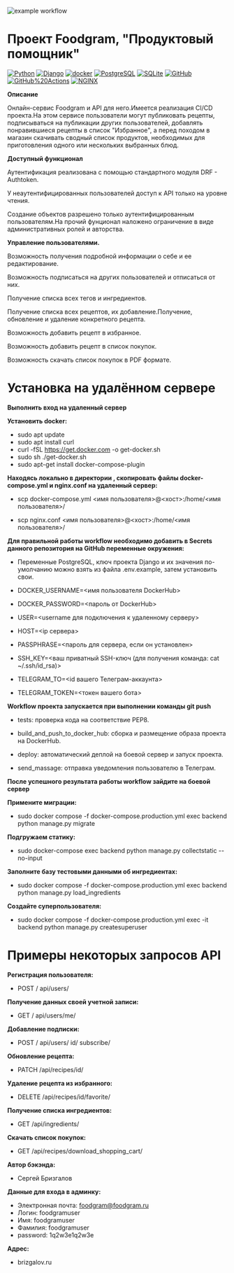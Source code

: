 ![example workflow](https://github.com/s-v-brizgalov/foodgram-project-react/actions/workflows/main.yml/badge.svg)

# Проект Foodgram, "Продуктовый помощник"

<p><a href="https://www.python.org/" rel="nofollow"><img src="https://camo.githubusercontent.com/938bc97e6c0351babffcd724243f78c6654833e451efc6ce3f5d66a635727a9c/68747470733a2f2f696d672e736869656c64732e696f2f62616467652f2d507974686f6e2d3436343634363f3f7374796c653d666c61742d737175617265266c6f676f3d507974686f6e" alt="Python" data-canonical-src="https://img.shields.io/badge/-Python-464646??style=flat-square&amp;logo=Python" style="max-width:100%;"></a>
<a href="https://www.djangoproject.com/" rel="nofollow"><img src="https://camo.githubusercontent.com/99e48bebd1b4c03828d16f8625f34439aa7d298ea573dd4e209ea593a769bd06/68747470733a2f2f696d672e736869656c64732e696f2f62616467652f2d446a616e676f2d3436343634363f3f7374796c653d666c61742d737175617265266c6f676f3d446a616e676f" alt="Django" data-canonical-src="https://img.shields.io/badge/-Django-464646??style=flat-square&amp;logo=Django" style="max-width:100%;"></a>
<a href="https://www.docker.com/" rel="nofollow"><img src="https://camo.githubusercontent.com/038c45c7c5f0059723bba28b5b77bd9ac7994c8da774814c8fcb620f4bc61b35/68747470733a2f2f696d672e736869656c64732e696f2f62616467652f2d646f636b65722d3436343634363f3f7374796c653d666c61742d737175617265266c6f676f3d646f636b6572" alt="docker" data-canonical-src="https://img.shields.io/badge/-docker-464646??style=flat-square&amp;logo=docker" style="max-width:100%;"></a>
<a href="https://www.postgresql.org/" rel="nofollow"><img src="https://camo.githubusercontent.com/18b5ef277b89701f948c212d45d3460070037bda9712fe5f1e64315811356ea2/68747470733a2f2f696d672e736869656c64732e696f2f62616467652f2d506f737467726553514c2d3436343634363f3f7374796c653d666c61742d737175617265266c6f676f3d506f737467726553514c" alt="PostgreSQL" data-canonical-src="https://img.shields.io/badge/-PostgreSQL-464646??style=flat-square&amp;logo=PostgreSQL" style="max-width:100%;"></a>
<a href="https://www.sqlite.org/index.html" rel="nofollow"><img src="https://camo.githubusercontent.com/2c46c2b57530e634094dcb5ca341adbd8cc101300fd0968991b2a2700f1ac318/68747470733a2f2f696d672e736869656c64732e696f2f62616467652f2d53514c6974652d3436343634363f3f7374796c653d666c61742d737175617265266c6f676f3d53514c697465" alt="SQLite" data-canonical-src="https://img.shields.io/badge/-SQLite-464646??style=flat-square&amp;logo=SQLite" style="max-width:100%;"></a>
<a href="https://github.com/"><img src="https://camo.githubusercontent.com/ca897bbf26e1c6429197c0c0f53e16f1625eaa99d0bc8caa4934c4b12ece45a1/68747470733a2f2f696d672e736869656c64732e696f2f62616467652f2d4769744875622d3436343634363f3f7374796c653d666c61742d737175617265266c6f676f3d476974487562" alt="GitHub" data-canonical-src="https://img.shields.io/badge/-GitHub-464646??style=flat-square&amp;logo=GitHub" style="max-width:100%;"></a>
<a href="https://github.com/features/actions"><img src="https://camo.githubusercontent.com/b70fe9e64e76d385b8cae9b6366dfba69af953e85d16cf43bb1f9d46fefb1621/68747470733a2f2f696d672e736869656c64732e696f2f62616467652f2d476974487562253230416374696f6e732d3436343634363f3f7374796c653d666c61742d737175617265266c6f676f3d476974487562253230616374696f6e73" alt="GitHub%20Actions" data-canonical-src="https://img.shields.io/badge/-GitHub%20Actions-464646??style=flat-square&amp;logo=GitHub%20actions" style="max-width:100%;"></a>
<a href="https://nginx.org/ru/" rel="nofollow"><img src="https://camo.githubusercontent.com/b9f9edede39c7f898e25e81ce431f7c4b8d0b375c05768fd6916e599fcba219f/68747470733a2f2f696d672e736869656c64732e696f2f62616467652f2d4e47494e582d3436343634363f3f7374796c653d666c61742d737175617265266c6f676f3d4e47494e58" alt="NGINX" data-canonical-src="https://img.shields.io/badge/-NGINX-464646??style=flat-square&amp;logo=NGINX" style="max-width:100%;"></a></p>

**Описание**

Онлайн-сервис Foodgram и API для него.Имеется реализация CI/CD проекта.На этом сервисе пользователи могут публиковать рецепты, подписываться на публикации других пользователей, добавлять понравившиеся рецепты в список "Избранное", а перед походом в магазин скачивать сводный список продуктов, необходимых для приготовления одного или нескольких выбранных блюд.

  

**Доступный функционал**

Аутентификация реализована с помощью стандартного модуля DRF - Authtoken.

У неаутентифицированных пользователей доступ к API только на уровне чтения.

Создание объектов разрешено только аутентифицированным пользователям.На прочий фунционал наложено ограничение в виде административных ролей и авторства.

**Управление пользователями.**

Возможность получения подробной информации о себе и ее редактирование.

Возможность подписаться на других пользователей и отписаться от них.

Получение списка всех тегов и ингредиентов.

Получение списка всех рецептов, их добавление.Получение, обновление и удаление конкретного рецепта.

Возможность добавить рецепт в избранное.

Возможность добавить рецепт в список покупок.

Возможность скачать список покупок в PDF формате.

# Установка на удалённом сервере

**Выполнить вход на удаленный сервер**

**Установить docker:**

- sudo apt update 
- sudo apt install curl 
- curl -fSL https://get.docker.com -o get-docker.sh 
- sudo sh ./get-docker.sh 
- sudo apt-get install docker-compose-plugin

  

**Находясь локально в директории , скопировать файлы docker-compose.yml и nginx.conf на удаленный сервер:**

- scp docker-compose.yml <имя пользователя>@<хост>:/home/<имя пользователя>/

- scp nginx.conf <имя пользователя>@<хост>:/home/<имя пользователя>/

**Для правильной работы workflow необходимо добавить в Secrets данного репозитория на GitHub переменные окружения:**
- Переменные PostgreSQL, ключ проекта Django и их значения по-умолчанию можно взять из файла .env.example, затем установить свои.

  

- DOCKER_USERNAME=<имя пользователя DockerHub>

- DOCKER_PASSWORD=<пароль от DockerHub>

  

- USER=<username  для  подключения  к  удаленному  серверу>

- HOST=<ip  сервера>

- PASSPHRASE=<пароль для сервера, если он установлен>

- SSH_KEY=<ваш приватный SSH-ключ (для получения команда: cat ~/.ssh/id_rsa)>

  

- TELEGRAM_TO=<id  вашего  Телеграм-аккаунта>

- TELEGRAM_TOKEN=<токен вашего бота>

**Workflow проекта запускается при выполнении команды git push**

- tests: проверка кода на соответствие PEP8.

- build_and_push_to_docker_hub: сборка и размещение образа проекта на DockerHub.

- deploy: автоматический деплой на боевой сервер и запуск проекта.

- send_massage: отправка уведомления пользователю в Телеграм.

**После успешного результата работы workflow зайдите на боевой сервер**

**Примените миграции:**

- sudo docker compose -f docker-compose.production.yml exec backend python manage.py migrate

**Подгружаем статику:**

- sudo docker-compose exec backend python manage.py collectstatic --no-input

**Заполните базу тестовыми данными об ингредиентах:**

- sudo docker compose -f docker-compose.production.yml exec backend python manage.py load_ingredients

**Создайте суперпользователя:**

- sudo docker compose -f docker-compose.production.yml  exec -it backend python manage.py createsuperuser

# Примеры некоторых запросов API

**Регистрация пользователя:**

  

- POST / api/users/

**Получение данных своей учетной записи:**

  

- GET / api/users/me/

**Добавление подписки:**

  

- POST / api/users/ id/ subscribe/


**Обновление рецепта:**

   - PATCH /api/recipes/id/

**Удаление рецепта из избранного:**

   - DELETE /api/recipes/id/favorite/

**Получение списка ингредиентов:**

   - GET /api/ingredients/

**Скачать список покупок:**

   - GET /api/recipes/download_shopping_cart/

**Автор бэкэнда:**

- Сергей Бризгалов

**Данные для входа в админку:**

- Электронная почта: foodgram@foodgram.ru
- Логин: foodgramuser
- Имя: foodgramuser
- Фамилия: foodgramuser
- password: 1q2w3e1q2w3e

**Адрес:**

- brizgalov.ru
